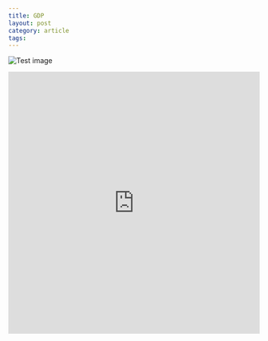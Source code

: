 ```yaml
---
title: GDP 
layout: post
category: article
tags:  
---
```

![Test image](/assets/images/pic02.jpg)
<iframe id="igraph" scrolling="no" style="border:none;" seamless="seamless" src="https://plotly.com/~mm18b109/4.embed" height="525" width="100%"></iframe>
